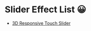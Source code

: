 # Slider Effect List 😀

- [3D Responsive Touch Slider](https://github.com/Dev-JeromeBaek/awesome-web-styling/tree/master/slider/3d-responsive-touch-slider)
